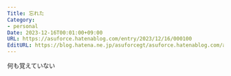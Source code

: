 ```yaml
---
Title: 忘れた
Category:
- personal
Date: 2023-12-16T00:01:00+09:00
URL: https://asuforce.hatenablog.com/entry/2023/12/16/000100
EditURL: https://blog.hatena.ne.jp/asuforcegt/asuforce.hatenablog.com/atom/entry/6801883189067964690
---
```


何も覚えていない
